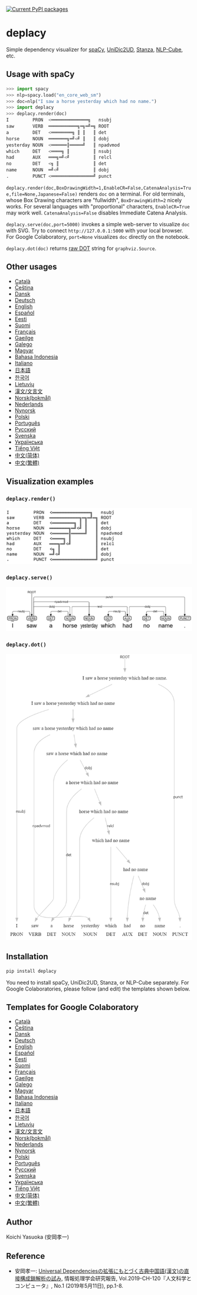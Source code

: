 [![Current PyPI packages](https://badge.fury.io/py/deplacy.svg)](https://pypi.org/project/deplacy/)

# deplacy

Simple dependency visualizer for [spaCy](https://spacy.io/), [UniDic2UD](https://pypi.org/project/unidic2ud), [Stanza](https://stanfordnlp.github.io/stanza), [NLP-Cube](https://github.com/Adobe/NLP-Cube), etc.

## Usage with spaCy

```py
>>> import spacy
>>> nlp=spacy.load("en_core_web_sm")
>>> doc=nlp("I saw a horse yesterday which had no name.")
>>> import deplacy
>>> deplacy.render(doc)
I         PRON  <══════════════╗   nsubj
saw       VERB  ═══════════╗═╗═╝═╗ ROOT
a         DET   <════════╗ ║ ║   ║ det
horse     NOUN  ═══════╗═╝<╝ ║   ║ dobj
yesterday NOUN  <══════║═════╝   ║ npadvmod
which     DET   <════╗ ║         ║ nsubj
had       AUX   ═══╗═╝<╝         ║ relcl
no        DET   <╗ ║             ║ det
name      NOUN  ═╝<╝             ║ dobj
.         PUNCT <════════════════╝ punct
```

`deplacy.render(doc,BoxDrawingWidth=1,EnableCR=False,CatenaAnalysis=True,file=None,Japanese=False)` renders `doc` on a terminal. For old terminals, whose Box Drawing characters are "fullwidth", `BoxDrawingWidth=2` nicely works. For several languages with "proportional" characters, `EnableCR=True` may work well. `CatenaAnalysis=False` disables Immediate Catena Analysis.

`deplacy.serve(doc,port=5000)` invokes a simple web-server to visualize `doc` with SVG. Try to connect `http://127.0.0.1:5000` with your local browser. For Google Colaboratory, `port=None` visualizes `doc` directly on the notebook.

`deplacy.dot(doc)` returns [raw DOT](https://graphviz.readthedocs.io/en/stable/manual.html#using-raw-dot) string for `graphviz.Source`.

## Other usages

* [Català](https://github.com/KoichiYasuoka/deplacy/blob/master/doc/ca.md)
* [Čeština](https://github.com/KoichiYasuoka/deplacy/blob/master/doc/cs.md)
* [Dansk](https://github.com/KoichiYasuoka/deplacy/blob/master/doc/da.md)
* [Deutsch](https://github.com/KoichiYasuoka/deplacy/blob/master/doc/de.md)
* [English](https://github.com/KoichiYasuoka/deplacy/blob/master/doc/en.md)
* [Español](https://github.com/KoichiYasuoka/deplacy/blob/master/doc/es.md)
* [Eesti](https://github.com/KoichiYasuoka/deplacy/blob/master/doc/et.md)
* [Suomi](https://github.com/KoichiYasuoka/deplacy/blob/master/doc/fi.md)
* [Français](https://github.com/KoichiYasuoka/deplacy/blob/master/doc/fr.md)
* [Gaeilge](https://github.com/KoichiYasuoka/deplacy/blob/master/doc/ga.md)
* [Galego](https://github.com/KoichiYasuoka/deplacy/blob/master/doc/gl.md)
* [Magyar](https://github.com/KoichiYasuoka/deplacy/blob/master/doc/hu.md)
* [Bahasa Indonesia](https://github.com/KoichiYasuoka/deplacy/blob/master/doc/id.md)
* [Italiano](https://github.com/KoichiYasuoka/deplacy/blob/master/doc/it.md)
* [日本語](https://github.com/KoichiYasuoka/deplacy/blob/master/doc/ja.md)
* [한국어](https://github.com/KoichiYasuoka/deplacy/blob/master/doc/ko.md)
* [Lietuvių](https://github.com/KoichiYasuoka/deplacy/blob/master/doc/lt.md)
* [漢文/文言文](https://github.com/KoichiYasuoka/deplacy/blob/master/doc/lzh.md)
* [Norsk(bokmål)](https://github.com/KoichiYasuoka/deplacy/blob/master/doc/nb.md)
* [Nederlands](https://github.com/KoichiYasuoka/deplacy/blob/master/doc/nl.md)
* [Nynorsk](https://github.com/KoichiYasuoka/deplacy/blob/master/doc/nn.md)
* [Polski](https://github.com/KoichiYasuoka/deplacy/blob/master/doc/pl.md)
* [Português](https://github.com/KoichiYasuoka/deplacy/blob/master/doc/pt.md)
* [Русский](https://github.com/KoichiYasuoka/deplacy/blob/master/doc/ru.md)
* [Svenska](https://github.com/KoichiYasuoka/deplacy/blob/master/doc/sv.md)
* [Українська](https://github.com/KoichiYasuoka/deplacy/blob/master/doc/uk.md)
* [Tiếng Việt](https://github.com/KoichiYasuoka/deplacy/blob/master/doc/vi.md)
* [中文(简体)](https://github.com/KoichiYasuoka/deplacy/blob/master/doc/zh-cn.md)
* [中文(繁體)](https://github.com/KoichiYasuoka/deplacy/blob/master/doc/zh-tw.md)

## Visualization examples

### `deplacy.render()`

![deplacy.render()](https://raw.githubusercontent.com/KoichiYasuoka/deplacy/master/render.png)

### `deplacy.serve()`

![deplacy.serve()](https://raw.githubusercontent.com/KoichiYasuoka/deplacy/master/serve.png)

### `deplacy.dot()`

![deplacy.dot()](https://raw.githubusercontent.com/KoichiYasuoka/deplacy/master/dot.png)

## Installation

```sh
pip install deplacy
```

You need to install spaCy, UniDic2UD, Stanza, or NLP-Cube separately. For Google Colaboratories, please follow (and edit) the templates shown below.

## Templates for Google Colaboratory

* [Català](https://colab.research.google.com/github/KoichiYasuoka/deplacy/blob/master/doc/ca.ipynb)
* [Čeština](https://colab.research.google.com/github/KoichiYasuoka/deplacy/blob/master/doc/cs.ipynb)
* [Dansk](https://colab.research.google.com/github/KoichiYasuoka/deplacy/blob/master/doc/da.ipynb)
* [Deutsch](https://colab.research.google.com/github/KoichiYasuoka/deplacy/blob/master/doc/de.ipynb)
* [English](https://colab.research.google.com/github/KoichiYasuoka/deplacy/blob/master/doc/en.ipynb)
* [Español](https://colab.research.google.com/github/KoichiYasuoka/deplacy/blob/master/doc/es.ipynb)
* [Eesti](https://colab.research.google.com/github/KoichiYasuoka/deplacy/blob/master/doc/et.ipynb)
* [Suomi](https://colab.research.google.com/github/KoichiYasuoka/deplacy/blob/master/doc/fi.ipynb)
* [Français](https://colab.research.google.com/github/KoichiYasuoka/deplacy/blob/master/doc/fr.ipynb)
* [Gaeilge](https://colab.research.google.com/github/KoichiYasuoka/deplacy/blob/master/doc/ga.ipynb)
* [Galego](https://colab.research.google.com/github/KoichiYasuoka/deplacy/blob/master/doc/gl.ipynb)
* [Magyar](https://colab.research.google.com/github/KoichiYasuoka/deplacy/blob/master/doc/hu.ipynb)
* [Bahasa Indonesia](https://colab.research.google.com/github/KoichiYasuoka/deplacy/blob/master/doc/id.ipynb)
* [Italiano](https://colab.research.google.com/github/KoichiYasuoka/deplacy/blob/master/doc/it.ipynb)
* [日本語](https://colab.research.google.com/github/KoichiYasuoka/deplacy/blob/master/doc/ja.ipynb)
* [한국어](https://colab.research.google.com/github/KoichiYasuoka/deplacy/blob/master/doc/ko.ipynb)
* [Lietuvių](https://colab.research.google.com/github/KoichiYasuoka/deplacy/blob/master/doc/lt.ipynb)
* [漢文/文言文](https://colab.research.google.com/github/KoichiYasuoka/deplacy/blob/master/doc/lzh.ipynb)
* [Norsk(bokmål)](https://colab.research.google.com/github/KoichiYasuoka/deplacy/blob/master/doc/nb.ipynb)
* [Nederlands](https://colab.research.google.com/github/KoichiYasuoka/deplacy/blob/master/doc/nl.ipynb)
* [Nynorsk](https://colab.research.google.com/github/KoichiYasuoka/deplacy/blob/master/doc/nn.ipynb)
* [Polski](https://colab.research.google.com/github/KoichiYasuoka/deplacy/blob/master/doc/pl.ipynb)
* [Português](https://colab.research.google.com/github/KoichiYasuoka/deplacy/blob/master/doc/pt.ipynb)
* [Русский](https://colab.research.google.com/github/KoichiYasuoka/deplacy/blob/master/doc/ru.ipynb)
* [Svenska](https://colab.research.google.com/github/KoichiYasuoka/deplacy/blob/master/doc/sv.ipynb)
* [Українська](https://colab.research.google.com/github/KoichiYasuoka/deplacy/blob/master/doc/uk.ipynb)
* [Tiếng Việt](https://colab.research.google.com/github/KoichiYasuoka/deplacy/blob/master/doc/vi.ipynb)
* [中文(简体)](https://colab.research.google.com/github/KoichiYasuoka/deplacy/blob/master/doc/zh-cn.ipynb)
* [中文(繁體)](https://colab.research.google.com/github/KoichiYasuoka/deplacy/blob/master/doc/zh-tw.ipynb)

## Author

Koichi Yasuoka (安岡孝一)

## Reference

* 安岡孝一: [Universal Dependenciesの拡張にもとづく古典中国語(漢文)の直接構成鎖解析の試み](http://hdl.handle.net/2433/241358), 情報処理学会研究報告, Vol.2019-CH-120『人文科学とコンピュータ』, No.1 (2019年5月11日), pp.1-8.

